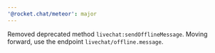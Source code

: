 ```yaml
---
'@rocket.chat/meteor': major
---
```


Removed deprecated method `livechat:sendOfflineMessage`. Moving forward, use the endpoint `livechat/offline.message`.
